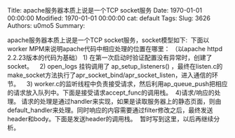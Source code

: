 Title: apache服务器本质上说是一个TCP socket服务
Date: 1970-01-01 00:00:00
Modified: 1970-01-01 00:00:00
cat: default
Tags: 
Slug: 3626
Authors: u0mo5 
Summary: 

apache服务器本质上说是一个TCP socket服务，socket模型如下:  下面以worker MPM来说明apache代码中相应处理的位置在哪里： （以apache httpd 2.2.23版本的代码为基础） 1) 在第一次启动时验证配置没有异常时，创建了socket。    2) open_logs 挂钩调用了 ap_setup_listeners() ，最终在listen.c的make_socket方法执行了apr_socket_bind/apr_socket_listen，进入通信的环节。    3) worker.c的监听线程中负责接受请求，然后利用ap_queue_push把相应的请求放入队列中。下面是接受请求accept_func的调用栈。  4)请求/响应的处理。 请求的处理是通过handler来实现，如果是读取服务器上的静态页面，则由default_handler来处理。同时响应的内容需要通过filter修改之后，最终发送header和body。下面是发送header的调用栈。  暂时写到这里，以后再继续分析。
